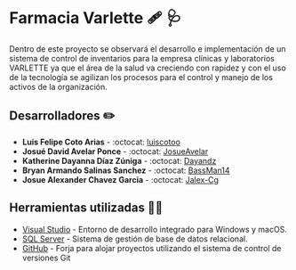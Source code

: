# Farmacia Varlette :adhesive_bandage: :stethoscope:
Dentro de este proyecto se observará el desarrollo e implementación de un
sistema de control de inventarios para la empresa clínicas y laboratorios
VARLETTE ya que el área de la salud va creciendo con rapidez y con el uso de
la tecnología se agilizan los procesos para el control y manejo de los activos de
la organización.

## Desarrolladores :pencil2:
* **Luis Felipe Coto Arias** - :octocat: [luiscotoo](https://github.com/luiscotoo)
* **Josué David Avelar Ponce** - :octocat: [JosueAvelar](https://github.com/JosueAvelar)
* **Katherine Dayanna Díaz Zúniga** - :octocat: [Dayandz](https://github.com/Dayandz)
* **Bryan Armando Salinas Sanchez** - :octocat: [BassMan14](https://github.com/BassMan14)
* **Josue Alexander Chavez Garcia** - :octocat: [Jalex-Cg](https://github.com/Jalex-Cg)

## Herramientas utilizadas :wrench::hammer:
* [Visual Studio](https://visualstudio.microsoft.com/es/) -  Entorno de desarrollo integrado para Windows y macOS.
* [SQL Server](https://learn.microsoft.com/es-es/sql/relational-databases/databases/databases?view=sql-server-ver16) -  Sistema de gestión de base de datos relacional.
* [GitHub](https://github.com) -  Forja para alojar proyectos utilizando el sistema de control de versiones Git
